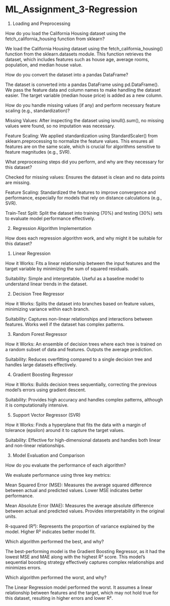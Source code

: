 # ML_Assignment_3-Regression
1. Loading and Preprocessing

How do you load the California Housing dataset using the fetch_california_housing function from sklearn?

We load the California Housing dataset using the fetch_california_housing() function from the sklearn.datasets module. This function retrieves the dataset, which includes features such as house age, average rooms, population, and median house value.

How do you convert the dataset into a pandas DataFrame?

The dataset is converted into a pandas DataFrame using pd.DataFrame(). We pass the feature data and column names to make handling the dataset easier. The target variable (median house price) is added as a new column.

How do you handle missing values (if any) and perform necessary feature scaling (e.g., standardization)?

Missing Values: After inspecting the dataset using isnull().sum(), no missing values were found, so no imputation was necessary.

Feature Scaling: We applied standardization using StandardScaler() from sklearn.preprocessing to normalize the feature values. This ensures all features are on the same scale, which is crucial for algorithms sensitive to feature magnitudes (e.g., SVR).

What preprocessing steps did you perform, and why are they necessary for this dataset?

Checked for missing values: Ensures the dataset is clean and no data points are missing.

Feature Scaling: Standardized the features to improve convergence and performance, especially for models that rely on distance calculations (e.g., SVR).

Train-Test Split: Split the dataset into training (70%) and testing (30%) sets to evaluate model performance effectively.

2. Regression Algorithm Implementation

How does each regression algorithm work, and why might it be suitable for this dataset?

1. Linear Regression

How it Works: Fits a linear relationship between the input features and the target variable by minimizing the sum of squared residuals.

Suitability: Simple and interpretable. Useful as a baseline model to understand linear trends in the dataset.

2. Decision Tree Regressor

How it Works: Splits the dataset into branches based on feature values, minimizing variance within each branch.

Suitability: Captures non-linear relationships and interactions between features. Works well if the dataset has complex patterns.

3. Random Forest Regressor

How it Works: An ensemble of decision trees where each tree is trained on a random subset of data and features. Outputs the average prediction.

Suitability: Reduces overfitting compared to a single decision tree and handles large datasets effectively.

4. Gradient Boosting Regressor

How it Works: Builds decision trees sequentially, correcting the previous model’s errors using gradient descent.

Suitability: Provides high accuracy and handles complex patterns, although it is computationally intensive.

5. Support Vector Regressor (SVR)

How it Works: Finds a hyperplane that fits the data with a margin of tolerance (epsilon) around it to capture the target values.

Suitability: Effective for high-dimensional datasets and handles both linear and non-linear relationships.

3. Model Evaluation and Comparison

How do you evaluate the performance of each algorithm?

We evaluate performance using three key metrics:

Mean Squared Error (MSE): Measures the average squared difference between actual and predicted values. Lower MSE indicates better performance.

Mean Absolute Error (MAE): Measures the average absolute difference between actual and predicted values. Provides interpretability in the original units.

R-squared (R²): Represents the proportion of variance explained by the model. Higher R² indicates better model fit.

Which algorithm performed the best, and why?

The best-performing model is the Gradient Boosting Regressor, as it had the lowest MSE and MAE along with the highest R² score. This model’s sequential boosting strategy effectively captures complex relationships and minimizes errors.

Which algorithm performed the worst, and why?

The Linear Regression model performed the worst. It assumes a linear relationship between features and the target, which may not hold true for this dataset, resulting in higher errors and lower R².
